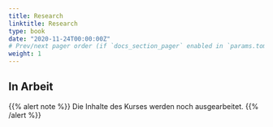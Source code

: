 ```yaml
---
title: Research
linktitle: Research
type: book
date: "2020-11-24T00:00:00Z"
# Prev/next pager order (if `docs_section_pager` enabled in `params.toml`)
weight: 1
---
```


## In Arbeit

{{% alert note %}}
Die Inhalte des Kurses werden noch ausgearbeitet.
{{% /alert %}}
